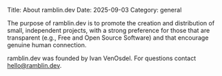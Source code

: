 Title: About ramblin.dev
Date: 2025-09-03
Category: general

The purpose of ramblin.dev is to promote the creation and distribution of small, independent projects, with a strong preference for those that are transparent (e.g., Free and Open Source Software) and that encourage genuine human connection.

ramblin.dev was founded by Ivan VenOsdel. For questions contact hello@ramblin.dev.

